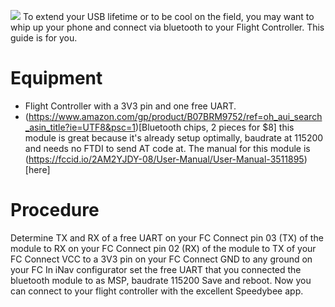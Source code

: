 ![](https://i.imgur.com/HDakZPo.jpg)
To extend your USB lifetime or to be cool on the field, you may want to whip up your phone and connect via bluetooth to your Flight Controller. This guide is for you.
# Equipment
* Flight Controller with a 3V3 pin and one free UART. 
* (https://www.amazon.com/gp/product/B07BRM9752/ref=oh_aui_search_asin_title?ie=UTF8&psc=1)[Bluetooth chips, 2 pieces for $8] this module is great because it's already setup optimally, baudrate at 115200 and needs no FTDI to send AT code at.
The manual for this module is (https://fccid.io/2AM2YJDY-08/User-Manual/User-Manual-3511895)[here] 
# Procedure
Determine TX and RX of a free UART on your FC 
Connect pin 03 (TX) of the module to RX on your FC
Connect pin 02 (RX) of the module to TX of your FC
Connect VCC to a 3V3 pin on your FC
Connect GND to any ground on your FC
In iNav configurator set the free UART that you connected the bluetooth module to as MSP, baudrate 115200
Save and reboot.
Now you can connect to your flight controller with the excellent Speedybee app.